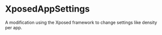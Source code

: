 XposedAppSettings
=================

A modification using the Xposed framework to change settings like density per app.